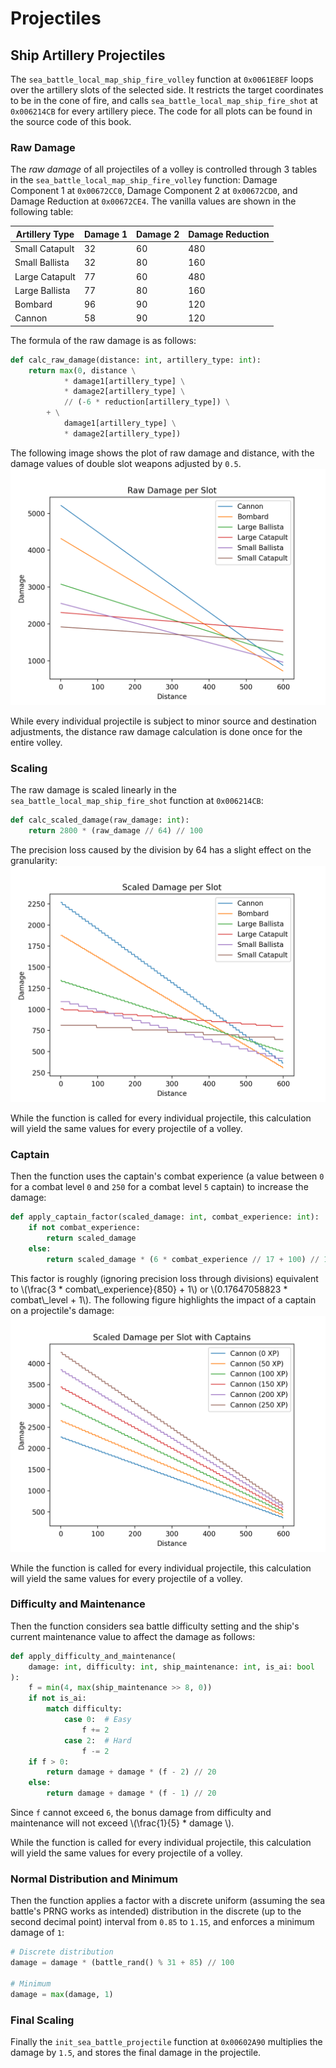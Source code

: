 # Projectiles

## Ship Artillery Projectiles
The `sea_battle_local_map_ship_fire_volley` function at `0x0061E8EF` loops over the artillery slots of the selected side.
It restricts the target coordinates to be in the cone of fire, and calls `sea_battle_local_map_ship_fire_shot` at `0x006214CB` for every artillery piece.
The code for all plots can be found in the source code of this book.

### Raw Damage
The *raw damage* of all projectiles of a volley is controlled through 3 tables in the `sea_battle_local_map_ship_fire_volley` function: Damage Component 1 at `0x00672CC0`, Damage Component 2 at `0x00672CD0`, and Damage Reduction at `0x00672CE4`.
The vanilla values are shown in the following table:

|Artillery Type|Damage 1|Damage 2|Damage Reduction|
|-|-|-|-|
|Small Catapult|32|60|480|
|Small Ballista|32|80|160|
|Large Catapult|77|60|480|
|Large Ballista|77|80|160|
|Bombard|96|90|120|
|Cannon|58|90|120|

The formula of the raw damage is as follows:
```python
def calc_raw_damage(distance: int, artillery_type: int):
    return max(0, distance \
            * damage1[artillery_type] \
            * damage2[artillery_type] \
            // (-6 * reduction[artillery_type]) \
        + \
            damage1[artillery_type] \
            * damage2[artillery_type])
```
The following image shows the plot of raw damage and distance, with the damage values of double slot weapons adjusted by `0.5`.
![image](damage_raw.png)

While every individual projectile is subject to minor source and destination adjustments, the distance raw damage calculation is done once for the entire volley.

### Scaling
The raw damage is scaled linearly in the `sea_battle_local_map_ship_fire_shot` function at `0x006214CB`:
```python
def calc_scaled_damage(raw_damage: int):
    return 2800 * (raw_damage // 64) // 100
```

The precision loss caused by the division by 64 has a slight effect on the granularity:
![image](damage_scaled.png)

While the function is called for every individual projectile, this calculation will yield the same values for every projectile of a volley.

### Captain
Then the function uses the captain's combat experience (a value between `0` for a combat level `0` and `250` for a combat level `5` captain) to increase the damage:

```python
def apply_captain_factor(scaled_damage: int, combat_experience: int):
    if not combat_experience:
        return scaled_damage
    else:
        return scaled_damage * (6 * combat_experience // 17 + 100) // 100
```
This factor is roughly (ignoring precision loss through divisions) equivalent to \\(\frac{3 * combat\\_experience}{850} + 1\\) or \\(0.17647058823 * combat\\_level + 1\\).
The following figure highlights the impact of a captain on a projectile's damage:
![image](damage_captain.png)

While the function is called for every individual projectile, this calculation will yield the same values for every projectile of a volley.

### Difficulty and Maintenance
Then the function considers sea battle difficulty setting and the ship's current maintenance value to affect the damage as follows:
```python
def apply_difficulty_and_maintenance(
    damage: int, difficulty: int, ship_maintenance: int, is_ai: bool
):
    f = min(4, max(ship_maintenance >> 8, 0))
    if not is_ai:
        match difficulty:
            case 0:  # Easy
                f += 2
            case 2:  # Hard
                f -= 2
    if f > 0:
        return damage + damage * (f - 2) // 20
    else:
        return damage + damage * (f - 1) // 20
```
Since `f` cannot exceed `6`, the bonus damage from difficulty and maintenance will not exceed \\(\frac{1}{5} * damage \\).

While the function is called for every individual projectile, this calculation will yield the same values for every projectile of a volley.

### Normal Distribution and Minimum
Then the function applies a factor with a discrete uniform (assuming the sea battle's PRNG works as intended) distribution in the discrete (up to the second decimal point) interval from `0.85` to `1.15`, and enforces a minimum damage of `1`:
```python
# Discrete distribution
damage = damage * (battle_rand() % 31 + 85) // 100

# Minimum
damage = max(damage, 1)
```

### Final Scaling
Finally the `init_sea_battle_projectile` function at `0x00602A90` multiplies the damage by `1.5`, and stores the final damage in the projectile.
